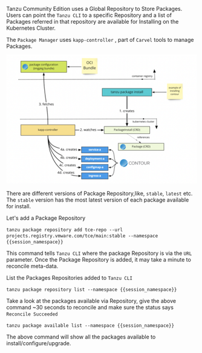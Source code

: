 Tanzu Community Edition uses a Global Repository to Store Packages.
Users can point the `Tanzu CLI` to a specific Repository and a list of Packages referred in that repository are available for Installing on the Kubernetes Cluster.

The `Package Manager` uses `kapp-controller` , part of `Carvel` tools to manage Packages.

![Tanzu Community Edition Package Management](/workshop/content/images/tce-package-manager.png)

There are different versions of Package Repository,like, `stable`, `latest` etc. The `stable` version has the most latest version of each package available for install.

Let's add a Package Repository

```execute
tanzu package repository add tce-repo --url projects.registry.vmware.com/tce/main:stable --namespace {{session_namespace}}
```

This command tells `Tanzu CLI` where the package Repository is via the `URL` parameter. Once the Package Repository is added, it may take a minute to reconcile meta-data. 

List the Packages Repositories added to `Tanzu CLI`

```execute
tanzu package repository list --namespace {{session_namespace}}
```

Take a look at the packages available via Repository, give the above command ~30 seconds to reconcile and make sure the status says `Reconcile Succeeded` 

```execute
tanzu package available list --namespace {{session_namespace}}
```

The above command will show all the packages available to install/configure/upgrade.
